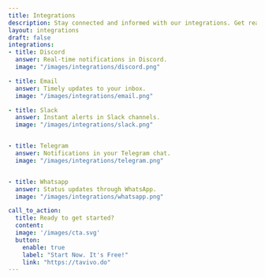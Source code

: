 ```yaml
---
title: Integrations
description: Stay connected and informed with our integrations. Get real-time notifications when services go down and receive alerts when they're back up. Choose from popular platforms to keep your team updated. Explore integrations below and never miss a beat.
layout: integrations
draft: false
integrations:
- title: Discord
  answer: Real-time notifications in Discord.
  image: "/images/integrations/discord.png"

- title: Email
  answer: Timely updates to your inbox.
  image: "/images/integrations/email.png"

- title: Slack
  answer: Instant alerts in Slack channels.
  image: "/images/integrations/slack.png"


- title: Telegram
  answer: Notifications in your Telegram chat.
  image: "/images/integrations/telegram.png"


- title: Whatsapp
  answer: Status updates through WhatsApp.
  image: "/images/integrations/whatsapp.png"

call_to_action:
  title: Ready to get started?
  content: 
  image: '/images/cta.svg'
  button:
    enable: true
    label: "Start Now. It's Free!"
    link: "https://tavivo.do"
---
```

